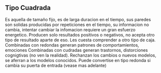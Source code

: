 ## Tipo Cuadrada

Es aquella de tamaño fijo, es de larga duracion en el tiempo, sus paredes son solidas producidas por repeticiones en el tiempo, su informacion no cambia, intentar cambiar la infomacion requiere un gran esfuerzo energetico.
Producen solo resultados positivos o negativos, no acepta otro tipo de resultado aparte de eso. Les cuesta comprender a otro tipo de caja.
Combinadas con redondas generan patrones de comportamientos, emociones
Combinadas con cudradas generan trastornos, distorciones cognigtivas (no ven la realidad).
Rechanzan los cambios o nuevos modelos, se aferran a los modelos conocidos.
Puede convertise en tipo redonda si cambia su puerta de entrada (vease mas adelante)